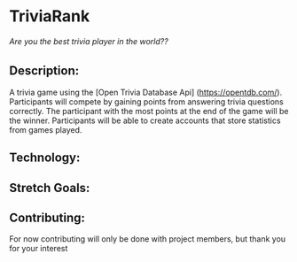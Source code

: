 # TriviaRank

###### Are you the best trivia player in the world??

## Description:

A trivia game using the [Open Trivia Database Api] (https://opentdb.com/). Participants will compete by gaining points from answering trivia questions correctly. The participant with the most points at the end of the game will be the winner. Participants will be able to create accounts that store statistics from games played.

## Technology:

## Stretch Goals:

## Contributing:

For now contributing will only be done with project members, but thank you for your interest
